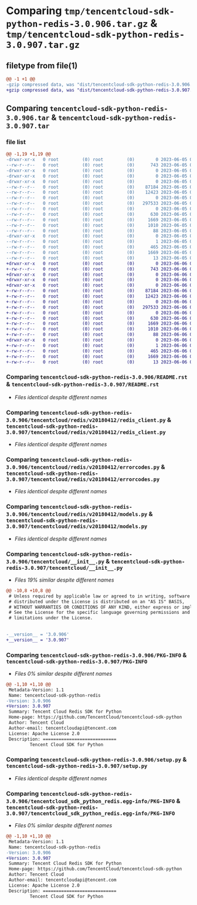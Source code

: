 # Comparing `tmp/tencentcloud-sdk-python-redis-3.0.906.tar.gz` & `tmp/tencentcloud-sdk-python-redis-3.0.907.tar.gz`

## filetype from file(1)

```diff
@@ -1 +1 @@
-gzip compressed data, was "dist/tencentcloud-sdk-python-redis-3.0.906.tar", last modified: Mon Jun  5 00:40:18 2023, max compression
+gzip compressed data, was "dist/tencentcloud-sdk-python-redis-3.0.907.tar", last modified: Tue Jun  6 02:32:39 2023, max compression
```

## Comparing `tencentcloud-sdk-python-redis-3.0.906.tar` & `tencentcloud-sdk-python-redis-3.0.907.tar`

### file list

```diff
@@ -1,19 +1,19 @@
-drwxr-xr-x   0 root         (0) root         (0)        0 2023-06-05 00:40:18.000000 tencentcloud-sdk-python-redis-3.0.906/
--rw-r--r--   0 root         (0) root         (0)      743 2023-06-05 00:40:17.000000 tencentcloud-sdk-python-redis-3.0.906/README.rst
-drwxr-xr-x   0 root         (0) root         (0)        0 2023-06-05 00:40:18.000000 tencentcloud-sdk-python-redis-3.0.906/tencentcloud/
-drwxr-xr-x   0 root         (0) root         (0)        0 2023-06-05 00:40:18.000000 tencentcloud-sdk-python-redis-3.0.906/tencentcloud/redis/
-drwxr-xr-x   0 root         (0) root         (0)        0 2023-06-05 00:40:18.000000 tencentcloud-sdk-python-redis-3.0.906/tencentcloud/redis/v20180412/
--rw-r--r--   0 root         (0) root         (0)    87184 2023-06-05 00:40:17.000000 tencentcloud-sdk-python-redis-3.0.906/tencentcloud/redis/v20180412/redis_client.py
--rw-r--r--   0 root         (0) root         (0)    12423 2023-06-05 00:40:17.000000 tencentcloud-sdk-python-redis-3.0.906/tencentcloud/redis/v20180412/errorcodes.py
--rw-r--r--   0 root         (0) root         (0)        0 2023-06-05 00:40:17.000000 tencentcloud-sdk-python-redis-3.0.906/tencentcloud/redis/v20180412/__init__.py
--rw-r--r--   0 root         (0) root         (0)   297533 2023-06-05 00:40:17.000000 tencentcloud-sdk-python-redis-3.0.906/tencentcloud/redis/v20180412/models.py
--rw-r--r--   0 root         (0) root         (0)        0 2023-06-05 00:40:17.000000 tencentcloud-sdk-python-redis-3.0.906/tencentcloud/redis/__init__.py
--rw-r--r--   0 root         (0) root         (0)      630 2023-06-05 00:40:17.000000 tencentcloud-sdk-python-redis-3.0.906/tencentcloud/__init__.py
--rw-r--r--   0 root         (0) root         (0)     1669 2023-06-05 00:40:18.000000 tencentcloud-sdk-python-redis-3.0.906/PKG-INFO
--rw-r--r--   0 root         (0) root         (0)     1010 2023-06-05 00:40:17.000000 tencentcloud-sdk-python-redis-3.0.906/setup.py
--rw-r--r--   0 root         (0) root         (0)       88 2023-06-05 00:40:18.000000 tencentcloud-sdk-python-redis-3.0.906/setup.cfg
-drwxr-xr-x   0 root         (0) root         (0)        0 2023-06-05 00:40:18.000000 tencentcloud-sdk-python-redis-3.0.906/tencentcloud_sdk_python_redis.egg-info/
--rw-r--r--   0 root         (0) root         (0)        1 2023-06-05 00:40:18.000000 tencentcloud-sdk-python-redis-3.0.906/tencentcloud_sdk_python_redis.egg-info/dependency_links.txt
--rw-r--r--   0 root         (0) root         (0)      465 2023-06-05 00:40:18.000000 tencentcloud-sdk-python-redis-3.0.906/tencentcloud_sdk_python_redis.egg-info/SOURCES.txt
--rw-r--r--   0 root         (0) root         (0)     1669 2023-06-05 00:40:18.000000 tencentcloud-sdk-python-redis-3.0.906/tencentcloud_sdk_python_redis.egg-info/PKG-INFO
--rw-r--r--   0 root         (0) root         (0)       13 2023-06-05 00:40:18.000000 tencentcloud-sdk-python-redis-3.0.906/tencentcloud_sdk_python_redis.egg-info/top_level.txt
+drwxr-xr-x   0 root         (0) root         (0)        0 2023-06-06 02:32:39.000000 tencentcloud-sdk-python-redis-3.0.907/
+-rw-r--r--   0 root         (0) root         (0)      743 2023-06-06 02:32:39.000000 tencentcloud-sdk-python-redis-3.0.907/README.rst
+drwxr-xr-x   0 root         (0) root         (0)        0 2023-06-06 02:32:39.000000 tencentcloud-sdk-python-redis-3.0.907/tencentcloud/
+drwxr-xr-x   0 root         (0) root         (0)        0 2023-06-06 02:32:39.000000 tencentcloud-sdk-python-redis-3.0.907/tencentcloud/redis/
+drwxr-xr-x   0 root         (0) root         (0)        0 2023-06-06 02:32:39.000000 tencentcloud-sdk-python-redis-3.0.907/tencentcloud/redis/v20180412/
+-rw-r--r--   0 root         (0) root         (0)    87184 2023-06-06 02:32:39.000000 tencentcloud-sdk-python-redis-3.0.907/tencentcloud/redis/v20180412/redis_client.py
+-rw-r--r--   0 root         (0) root         (0)    12423 2023-06-06 02:32:39.000000 tencentcloud-sdk-python-redis-3.0.907/tencentcloud/redis/v20180412/errorcodes.py
+-rw-r--r--   0 root         (0) root         (0)        0 2023-06-06 02:32:39.000000 tencentcloud-sdk-python-redis-3.0.907/tencentcloud/redis/v20180412/__init__.py
+-rw-r--r--   0 root         (0) root         (0)   297533 2023-06-06 02:32:39.000000 tencentcloud-sdk-python-redis-3.0.907/tencentcloud/redis/v20180412/models.py
+-rw-r--r--   0 root         (0) root         (0)        0 2023-06-06 02:32:39.000000 tencentcloud-sdk-python-redis-3.0.907/tencentcloud/redis/__init__.py
+-rw-r--r--   0 root         (0) root         (0)      630 2023-06-06 02:32:39.000000 tencentcloud-sdk-python-redis-3.0.907/tencentcloud/__init__.py
+-rw-r--r--   0 root         (0) root         (0)     1669 2023-06-06 02:32:39.000000 tencentcloud-sdk-python-redis-3.0.907/PKG-INFO
+-rw-r--r--   0 root         (0) root         (0)     1010 2023-06-06 02:32:39.000000 tencentcloud-sdk-python-redis-3.0.907/setup.py
+-rw-r--r--   0 root         (0) root         (0)       88 2023-06-06 02:32:39.000000 tencentcloud-sdk-python-redis-3.0.907/setup.cfg
+drwxr-xr-x   0 root         (0) root         (0)        0 2023-06-06 02:32:39.000000 tencentcloud-sdk-python-redis-3.0.907/tencentcloud_sdk_python_redis.egg-info/
+-rw-r--r--   0 root         (0) root         (0)        1 2023-06-06 02:32:39.000000 tencentcloud-sdk-python-redis-3.0.907/tencentcloud_sdk_python_redis.egg-info/dependency_links.txt
+-rw-r--r--   0 root         (0) root         (0)      465 2023-06-06 02:32:39.000000 tencentcloud-sdk-python-redis-3.0.907/tencentcloud_sdk_python_redis.egg-info/SOURCES.txt
+-rw-r--r--   0 root         (0) root         (0)     1669 2023-06-06 02:32:39.000000 tencentcloud-sdk-python-redis-3.0.907/tencentcloud_sdk_python_redis.egg-info/PKG-INFO
+-rw-r--r--   0 root         (0) root         (0)       13 2023-06-06 02:32:39.000000 tencentcloud-sdk-python-redis-3.0.907/tencentcloud_sdk_python_redis.egg-info/top_level.txt
```

### Comparing `tencentcloud-sdk-python-redis-3.0.906/README.rst` & `tencentcloud-sdk-python-redis-3.0.907/README.rst`

 * *Files identical despite different names*

### Comparing `tencentcloud-sdk-python-redis-3.0.906/tencentcloud/redis/v20180412/redis_client.py` & `tencentcloud-sdk-python-redis-3.0.907/tencentcloud/redis/v20180412/redis_client.py`

 * *Files identical despite different names*

### Comparing `tencentcloud-sdk-python-redis-3.0.906/tencentcloud/redis/v20180412/errorcodes.py` & `tencentcloud-sdk-python-redis-3.0.907/tencentcloud/redis/v20180412/errorcodes.py`

 * *Files identical despite different names*

### Comparing `tencentcloud-sdk-python-redis-3.0.906/tencentcloud/redis/v20180412/models.py` & `tencentcloud-sdk-python-redis-3.0.907/tencentcloud/redis/v20180412/models.py`

 * *Files identical despite different names*

### Comparing `tencentcloud-sdk-python-redis-3.0.906/tencentcloud/__init__.py` & `tencentcloud-sdk-python-redis-3.0.907/tencentcloud/__init__.py`

 * *Files 19% similar despite different names*

```diff
@@ -10,8 +10,8 @@
 # Unless required by applicable law or agreed to in writing, software
 # distributed under the License is distributed on an "AS IS" BASIS,
 # WITHOUT WARRANTIES OR CONDITIONS OF ANY KIND, either express or implied.
 # See the License for the specific language governing permissions and
 # limitations under the License.
 
 
-__version__ = '3.0.906'
+__version__ = '3.0.907'
```

### Comparing `tencentcloud-sdk-python-redis-3.0.906/PKG-INFO` & `tencentcloud-sdk-python-redis-3.0.907/PKG-INFO`

 * *Files 0% similar despite different names*

```diff
@@ -1,10 +1,10 @@
 Metadata-Version: 1.1
 Name: tencentcloud-sdk-python-redis
-Version: 3.0.906
+Version: 3.0.907
 Summary: Tencent Cloud Redis SDK for Python
 Home-page: https://github.com/TencentCloud/tencentcloud-sdk-python
 Author: Tencent Cloud
 Author-email: tencentcloudapi@tencent.com
 License: Apache License 2.0
 Description: ============================
         Tencent Cloud SDK for Python
```

### Comparing `tencentcloud-sdk-python-redis-3.0.906/setup.py` & `tencentcloud-sdk-python-redis-3.0.907/setup.py`

 * *Files identical despite different names*

### Comparing `tencentcloud-sdk-python-redis-3.0.906/tencentcloud_sdk_python_redis.egg-info/PKG-INFO` & `tencentcloud-sdk-python-redis-3.0.907/tencentcloud_sdk_python_redis.egg-info/PKG-INFO`

 * *Files 0% similar despite different names*

```diff
@@ -1,10 +1,10 @@
 Metadata-Version: 1.1
 Name: tencentcloud-sdk-python-redis
-Version: 3.0.906
+Version: 3.0.907
 Summary: Tencent Cloud Redis SDK for Python
 Home-page: https://github.com/TencentCloud/tencentcloud-sdk-python
 Author: Tencent Cloud
 Author-email: tencentcloudapi@tencent.com
 License: Apache License 2.0
 Description: ============================
         Tencent Cloud SDK for Python
```

